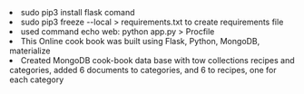 <li> sudo pip3 install flask comand</li>
<li> sudo pip3 freeze --local > requirements.txt to create requirements file</li>
<li> used command echo web: python app.py > Procfile</li>
<li> This Online cook book was built using Flask, Python, MongoDB, materialize </li>
<li> Created MongoDB cook-book data base with tow collections recipes and categories, added 6 documents to categories, and 6 to recipes, one for each category</li>